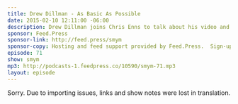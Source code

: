 ```yaml
---
title: Drew Dillman - As Basic As Possible
date: 2015-02-10 12:11:00 -06:00
description: Drew Dillman joins Chris Enns to talk about his video and audio podcast Craft Conscious - interviews with people running craft breweries. Getting great looking video can be difficult but Drew&rsquo;s got a workflow that might help you get started if YouTube is a platform you&rsquo;re interested in.
sponsor: Feed.Press
sponsor-link: http://feed.press/smym
sponsor-copy: Hosting and feed support provided by Feed.Press.  Sign-up today and try FeedPress on a 14 day trial (no contracts or commitments). Use promo code "smym" during checkout to get 10% off your first year.
episode: 71
show: smym
mp3: http://podcasts-1.feedpress.co/10590/smym-71.mp3
layout: episode
---
```


Sorry. Due to importing issues, links and show notes were lost in translation.
